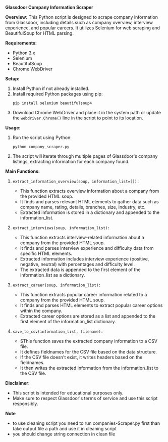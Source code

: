 **Glassdoor Company Information Scraper**

**Overview:**
This Python script is designed to scrape company information from Glassdoor, including details such as company overview, interview experience, and popular careers. It utilizes Selenium for web scraping and BeautifulSoup for HTML parsing.

**Requirements:**
- Python 3.x
- Selenium
- BeautifulSoup
- Chrome WebDriver

**Setup:**
1. Install Python if not already installed.
2. Install required Python packages using pip:
   ```
   pip install selenium beautifulsoup4
   ```
3. Download Chrome WebDriver and place it in the system path or update the `webdriver.Chrome()` line in the script to point to its location.

**Usage:**
1. Run the script using Python:
   ```
   python company_scraper.py
   ```
2. The script will iterate through multiple pages of Glassdoor's company listings, extracting information for each company found.

**Main Functions:**
1. `extract_information_overview(soup, information_list=[]):`
   - This function extracts overview information about a company from the provided HTML soup.
    - It finds and parses relevant HTML elements to gather data such as company name, rating, details, branches, size, industry, etc.
    - Extracted information is stored in a dictionary and appended to the information_list.

2. `extract_interviews(soup, information_list):`
   - This function extracts interview-related information about a company from the provided HTML soup.
    - It finds and parses interview experience and difficulty data from specific HTML elements.
    - Extracted information includes interview experience (positive, negative, neutral) with percentages and difficulty level.
    - The extracted data is appended to the first element of the information_list as a dictionary.

3. `extract_career(soup, information_list):`
   - This function extracts popular career information related to a company from the provided HTML soup.
    - It finds and parses HTML elements to extract popular career options within the company.
    - Extracted career options are stored as a list and appended to the first element of the information_list dictionary.

4. `save_to_csv(information_list, filename):`
   - SThis function saves the extracted company information to a CSV file.
    - It defines fieldnames for the CSV file based on the data structure.
    - If the CSV file doesn't exist, it writes headers based on the fieldnames.
    - It then writes the extracted information from the information_list to the CSV file.

**Disclaimer:**
- This script is intended for educational purposes only.
- Make sure to respect Glassdoor's terms of service and use this script responsibly.


**Note**
- to use cleaning script you need to run companies-Scraper.py first than take output file a path and use it in cleaning script
- you should change string connection in clean file 